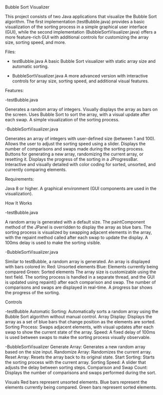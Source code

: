 Bubble Sort Visualizer

This project consists of two Java applications that visualize the Bubble Sort algorithm. The first implementation (testBubble.java) provides a basic visualization of the sorting process in a simple graphical user interface (GUI), while the second implementation (BubbleSortVisualizer.java) offers a more feature-rich GUI with additional controls for customizing the array size, sorting speed, and more.


Files:

- testBubble.java
A basic Bubble Sort visualizer with static array size and automatic sorting.

- BubbleSortVisualizer.java
A more advanced version with interactive controls for array size, sorting speed, and additional visual features.

Features:

-testBubble.java

Generates a random array of integers.
Visually displays the array as bars on the screen.
Uses Bubble Sort to sort the array, with a visual update after each swap.
A simple visualization of the sorting process.

-BubbleSortVisualizer.java

Generates an array of integers with user-defined size (between 1 and 100).
Allows the user to adjust the sorting speed using a slider.
Displays the number of comparisons and swaps made during the sorting process.
Buttons for generating a new array, randomizing the current array, or resetting it.
Displays the progress of the sorting in a JProgressBar.
Interactive and visually detailed with color coding for sorted, unsorted, and currently comparing elements.

Requirements:

Java 8 or higher.
A graphical environment (GUI components are used in the visualization).

How It Works

-testBubble.java

A random array is generated with a default size.
The paintComponent method of the JPanel is overridden to display the array as blue bars.
The sorting process is visualized by swapping adjacent elements in the array, with the repaint method called after each swap to update the display.
A 100ms delay is used to make the sorting visible.

-BubbleSortVisualizer.java

Similar to testBubble, a random array is generated.
An array is displayed with bars colored in:
Red: Unsorted elements
Blue: Elements currently being compared
Green: Sorted elements
The array size is customizable using the text field.
The sorting process is handled in a separate thread, and the GUI is updated using repaint() after each comparison and swap.
The number of comparisons and swaps are displayed in real-time.
A progress bar shows the progress of the sorting.

Controls 

-testBubble
Automatic Sorting: Automatically sorts a random array using the Bubble Sort algorithm without manual control.
Array Display: Displays the array as a set of blue bars that change position as the elements are sorted.
Sorting Process: Swaps adjacent elements, with visual updates after each swap to show the current state of the array.
Speed: A fixed delay of 100ms is used between swaps to make the sorting process visually observable.

-BubbleSortVisualizer
Generate Array: Generates a new random array based on the size input.
Randomize Array: Randomizes the current array.
Reset Array: Resets the array back to its original state.
Start Sorting: Starts the sorting process with the current array.
Sorting Speed: A slider that adjusts the delay between sorting steps.
Comparison and Swap Count: Displays the number of comparisons and swaps performed during the sort.

Visuals
Red bars represent unsorted elements.
Blue bars represent the elements currently being compared.
Green bars represent sorted elements.



